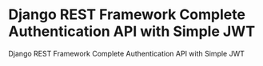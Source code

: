# Django REST Framework Complete Authentication API with Simple JWT
 Django REST Framework Complete Authentication API with Simple JWT
